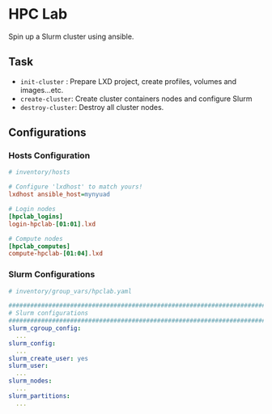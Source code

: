 # HPC Lab 
Spin up a Slurm cluster using ansible.
 

## Task
- `init-cluster` : Prepare LXD project, create profiles, volumes and images...etc.
- `create-cluster`: Create cluster containers nodes and configure Slurm
- `destroy-cluster`: Destroy all cluster nodes.


## Configurations
### Hosts Configuration

```ini
# inventory/hosts

# Configure 'lxdhost' to match yours!
lxdhost ansible_host=mynyuad

# Login nodes
[hpclab_logins]
login-hpclab-[01:01].lxd

# Compute nodes
[hpclab_computes]
compute-hpclab-[01:04].lxd
```


### Slurm Configurations
```yaml
# inventory/group_vars/hpclab.yaml

#######################################################################
# Slurm configurations
#######################################################################
slurm_cgroup_config:
  ...
slurm_config:
  ...
slurm_create_user: yes
slurm_user:
  ...
slurm_nodes:
  ...
slurm_partitions:
  ...
```

